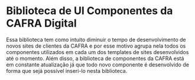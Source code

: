 # Biblioteca de UI Componentes da CAFRA Digital

Essa biblioteca tem como intuito diminuir o tempo de desenvolvimento de novos sites de clientes da CAFRA e por esse motivo agrupa nela todos os componentes utilizados em cada um dos templates de sites desenvolvidos até o momento. Além disso, a biblioteca de componentes da CAFRA está em constante atualização já que todo novo componente é desenvolvido de forma que sejá possível inseri-lo nesta biblioteca.

